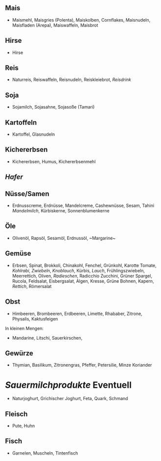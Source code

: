 ## Mais
- Maismehl, Maisgries (Polenta), Maiskolben, Cornflakes, Maisnudeln,
    Maisfladen (Arepa), Maiswaffeln, Maisbrot

## Hirse
- Hirse

## Reis
- Naturreis, Reiswaffeln, Reisnudeln, Reiskleiebrot, *Reisdrink*

## Soja
- Sojamilch, Sojasahne, Sojasoße (Tamari)

## Kartoffeln
- Kartoffel, Glasnudeln

## Kichererbsen
- Kichererbsen, Humus, Kichererbsenmehl

## *Hafer*

## Nüsse/Samen
- Erdnusscreme, Erdnüsse, Mandelcreme, Cashewnüsse, Sesam, Tahini
    *Mandelmilch*, Kürbiskerne, Sonnenblumenkerne

## Öle
- Olivenöl, Rapsöl, Sesamöl, Erdnussöl, ~Margarine~

## Gemüse
- Erbsen, Spinat, Brokkoli, Chinakohl, Fenchel, Grünkohl, Karotte
    Tomate, *Kohlrabi*, *Zwiebeln*, *Knoblauch*, Kürbis, *Lauch*, 
    Frühlingszwiebeln, Meerrettich, Oliven, *Radieschen*, Radicchio
    Zucchini, Grüner Spargel, Rucola, Feldsalat, Eisbergsalat,
    Algen, Kresse, Grüne Bohnen, Kapern, *Rettich*, Römersalat

## Obst
- Himbeeren, Brombeeren, Erdbeeren, Limette, Rhababer, Zitrone, 
    Physalis, Kaktusfeigen

In kleinen Mengen:
- Mandarine, Litschi, Sauerkirschen,


## Gewürze
- Thymian, Basilikum, Zitronengras, Pfeffer, Petersilie, Minze
    Koriander

# *Sauermilchprodukte* Eventuell
- Naturjoghurt, Grichischer Joghurt, Feta, Quark, Schmand

## Fleisch
- Pute, Huhn

## Fisch
- Garnelen, Muscheln, Tintenfisch

